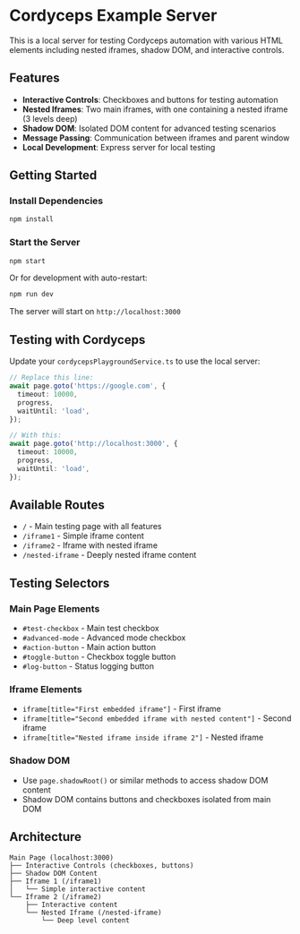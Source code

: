 # Cordyceps Example Server

This is a local server for testing Cordyceps automation with various HTML elements including nested iframes, shadow DOM, and interactive controls.

## Features

- **Interactive Controls**: Checkboxes and buttons for testing automation
- **Nested Iframes**: Two main iframes, with one containing a nested iframe (3 levels deep)
- **Shadow DOM**: Isolated DOM content for advanced testing scenarios
- **Message Passing**: Communication between iframes and parent window
- **Local Development**: Express server for local testing

## Getting Started

### Install Dependencies

```bash
npm install
```

### Start the Server

```bash
npm start
```

Or for development with auto-restart:

```bash
npm run dev
```

The server will start on `http://localhost:3000`

## Testing with Cordyceps

Update your `cordycepsPlaygroundService.ts` to use the local server:

```typescript
// Replace this line:
await page.goto('https://google.com', {
  timeout: 10000,
  progress,
  waitUntil: 'load',
});

// With this:
await page.goto('http://localhost:3000', {
  timeout: 10000,
  progress,
  waitUntil: 'load',
});
```

## Available Routes

- `/` - Main testing page with all features
- `/iframe1` - Simple iframe content
- `/iframe2` - Iframe with nested iframe
- `/nested-iframe` - Deeply nested iframe content

## Testing Selectors

### Main Page Elements
- `#test-checkbox` - Main test checkbox
- `#advanced-mode` - Advanced mode checkbox
- `#action-button` - Main action button
- `#toggle-button` - Checkbox toggle button
- `#log-button` - Status logging button

### Iframe Elements
- `iframe[title="First embedded iframe"]` - First iframe
- `iframe[title="Second embedded iframe with nested content"]` - Second iframe
- `iframe[title="Nested iframe inside iframe 2"]` - Nested iframe

### Shadow DOM
- Use `page.shadowRoot()` or similar methods to access shadow DOM content
- Shadow DOM contains buttons and checkboxes isolated from main DOM

## Architecture

```
Main Page (localhost:3000)
├── Interactive Controls (checkboxes, buttons)
├── Shadow DOM Content
├── Iframe 1 (/iframe1)
│   └── Simple interactive content
└── Iframe 2 (/iframe2)
    ├── Interactive content
    └── Nested Iframe (/nested-iframe)
        └── Deep level content
```
